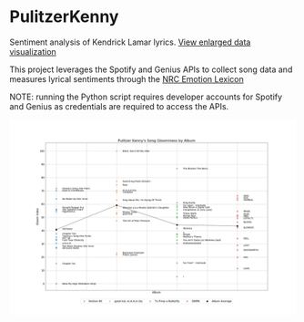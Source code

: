 # PulitzerKenny
Sentiment analysis of Kendrick Lamar lyrics. [View enlarged data visualization](https://raw.githubusercontent.com/sanjayesn/PulitzerKenny/master/result.png)

This project leverages the Spotify and Genius APIs to collect song data and measures lyrical sentiments through the [NRC Emotion Lexicon](https://www.nrc-cnrc.gc.ca/eng/solutions/advisory/emotion_lexicons.html)

NOTE: running the Python script requires developer accounts for Spotify and Genius as credentials are required to access the APIs.

![Gloom index visualization](result.png)

